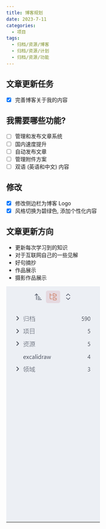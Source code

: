 ```yaml
---
title: 博客规划
date: 2023-7-11
categories:
  - 项目
tags:
  - 归档/资源/博客
  - 归档/资源/计划
  - 归档/资源/功能
---
```


## 文章更新任务

- [x] 完善博客关于我的内容

## 我需要哪些功能?

- [ ] 管理和发布文章系统
- [ ] 国内速度提升
- [ ] 自动发布文章
- [ ] 管理附件方案
- [ ] 双语 (英语和中文) 内容
<!-- - [ ] 自定义域名 -->
<!-- - [ ] 部署到自己的服务器中 -->

## 修改

- [x] 修改侧边栏为博客 Logo
- [x] 风格切换为碧绿色, 添加个性化内容

## 文章更新方向

- 更新每次学习到的知识
- 对于互联网自己的一些见解
- 好句摘抄
- 作品展示
- 摄影作品展示


![](Pasted%20image%2020240430195007.png)
